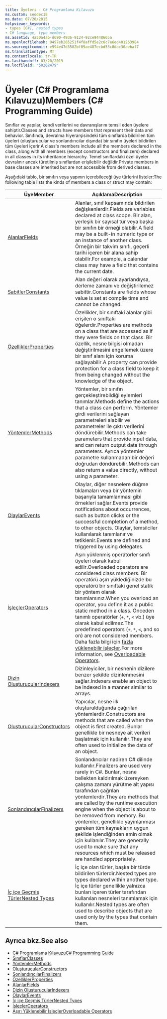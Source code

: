 ```yaml
---
title: Üyeleri - C# Programlama Kılavuzu
ms.custom: seodec18
ms.date: 07/20/2015
helpviewer_keywords:
- types [C#], nested types
- C# language, type members
ms.assetid: 4a30a4ab-d690-4936-9124-92ce9448665a
ms.openlocfilehash: 9497eb265251f4f8affd5e2c6c7e6ed401263984
ms.sourcegitcommit: e994e47d3582bf09ae487ecbd53c0dac30aebaf7
ms.translationtype: MT
ms.contentlocale: tr-TR
ms.lasthandoff: 03/20/2019
ms.locfileid: "58262479"
---
```

# <a name="members-c-programming-guide"></a><span data-ttu-id="1695b-102">Üyeler (C# Programlama Kılavuzu)</span><span class="sxs-lookup"><span data-stu-id="1695b-102">Members (C# Programming Guide)</span></span>
<span data-ttu-id="1695b-103">Sınıflar ve yapılar, kendi verilerini ve davranışlarını temsil eden üyelere sahiptir.</span><span class="sxs-lookup"><span data-stu-id="1695b-103">Classes and structs have members that represent their data and behavior.</span></span> <span data-ttu-id="1695b-104">Sınıfında, devralma hiyerarşisindeki tüm sınıflarda bildirilen tüm üyeleri (oluşturucular ve sonlandırıcılar dışında) bir sınıfın üyeleri bildirilen tüm üyeleri içerir.</span><span class="sxs-lookup"><span data-stu-id="1695b-104">A class's members include all the members declared in the class, along with all members (except constructors and finalizers) declared in all classes in its inheritance hierarchy.</span></span> <span data-ttu-id="1695b-105">Temel sınıflardaki özel üyeler devralınır ancak türetilmiş sınıflardan erişilebilir değildir.</span><span class="sxs-lookup"><span data-stu-id="1695b-105">Private members in base classes are inherited but are not accessible from derived classes.</span></span>  
  
 <span data-ttu-id="1695b-106">Aşağıdaki tablo, bir sınıfın veya yapının içerebileceği üye türlerini listeler:</span><span class="sxs-lookup"><span data-stu-id="1695b-106">The following table lists the kinds of members a class or struct may contain:</span></span>  
  
|<span data-ttu-id="1695b-107">Üye</span><span class="sxs-lookup"><span data-stu-id="1695b-107">Member</span></span>|<span data-ttu-id="1695b-108">Açıklama</span><span class="sxs-lookup"><span data-stu-id="1695b-108">Description</span></span>|  
|------------|-----------------|  
|[<span data-ttu-id="1695b-109">Alanlar</span><span class="sxs-lookup"><span data-stu-id="1695b-109">Fields</span></span>](../../../csharp/programming-guide/classes-and-structs/fields.md)|<span data-ttu-id="1695b-110">Alanlar, sınıf kapsamında bildirilen değişkenlerdir.</span><span class="sxs-lookup"><span data-stu-id="1695b-110">Fields are variables declared at class scope.</span></span> <span data-ttu-id="1695b-111">Bir alan, yerleşik bir sayısal tür veya başka bir sınıfın bir örneği olabilir.</span><span class="sxs-lookup"><span data-stu-id="1695b-111">A field may be a built-in numeric type or an instance of another class.</span></span> <span data-ttu-id="1695b-112">Örneğin bir takvim sınıfı, geçerli tarihi içeren bir alana sahip olabilir.</span><span class="sxs-lookup"><span data-stu-id="1695b-112">For example, a calendar class may have a field that contains the current date.</span></span>|  
|[<span data-ttu-id="1695b-113">Sabitler</span><span class="sxs-lookup"><span data-stu-id="1695b-113">Constants</span></span>](../../../csharp/programming-guide/classes-and-structs/constants.md)|<span data-ttu-id="1695b-114">Alan değeri olarak ayarlandıysa, derleme zamanı ve değiştirilemez sabittir.</span><span class="sxs-lookup"><span data-stu-id="1695b-114">Constants are fields whose value is set at compile time and cannot be changed.</span></span>|  
|[<span data-ttu-id="1695b-115">Özellikler</span><span class="sxs-lookup"><span data-stu-id="1695b-115">Properties</span></span>](../../../csharp/programming-guide/classes-and-structs/properties.md)|<span data-ttu-id="1695b-116">Özellikler, bir sınıftaki alanlar gibi erişilen o sınıftaki öğelerdir.</span><span class="sxs-lookup"><span data-stu-id="1695b-116">Properties are methods on a class that are accessed as if they were fields on that class.</span></span> <span data-ttu-id="1695b-117">Bir özellik, nesne bilgisi olmadan değiştirilmesini engellemek üzere bir sınıf alanı için koruma sağlayabilir.</span><span class="sxs-lookup"><span data-stu-id="1695b-117">A property can provide protection for a class field to keep it from being changed without the knowledge of the object.</span></span>|  
|[<span data-ttu-id="1695b-118">Yöntemler</span><span class="sxs-lookup"><span data-stu-id="1695b-118">Methods</span></span>](../../../csharp/programming-guide/classes-and-structs/methods.md)|<span data-ttu-id="1695b-119">Yöntemler, bir sınıfın gerçekleştirebildiği eylemleri tanımlar.</span><span class="sxs-lookup"><span data-stu-id="1695b-119">Methods define the actions that a class can perform.</span></span> <span data-ttu-id="1695b-120">Yöntemler girdi verilerini sağlayan parametreleri alabilir ve parametreler ile çıktı verilerini döndürebilir.</span><span class="sxs-lookup"><span data-stu-id="1695b-120">Methods can take parameters that provide input data, and can return output data through parameters.</span></span> <span data-ttu-id="1695b-121">Ayrıca yöntemler parametre kullanmadan bir değeri doğrudan döndürebilir.</span><span class="sxs-lookup"><span data-stu-id="1695b-121">Methods can also return a value directly, without using a parameter.</span></span>|  
|[<span data-ttu-id="1695b-122">Olaylar</span><span class="sxs-lookup"><span data-stu-id="1695b-122">Events</span></span>](../../../csharp/programming-guide/events/index.md)|<span data-ttu-id="1695b-123">Olaylar, diğer nesnelere düğme tıklamaları veya bir yöntemin başarıyla tamamlanması gibi örnekleri sağlar.</span><span class="sxs-lookup"><span data-stu-id="1695b-123">Events provide notifications about occurrences, such as button clicks or the successful completion of a method, to other objects.</span></span> <span data-ttu-id="1695b-124">Olaylar, temsilciler kullanılarak tanımlanır ve tetiklenir.</span><span class="sxs-lookup"><span data-stu-id="1695b-124">Events are defined and triggered by using delegates.</span></span>|  
|[<span data-ttu-id="1695b-125">İşleçler</span><span class="sxs-lookup"><span data-stu-id="1695b-125">Operators</span></span>](../../../csharp/programming-guide/statements-expressions-operators/operators.md)|<span data-ttu-id="1695b-126">Aşırı yüklenmiş operatörler sınıfı üyeleri olarak kabul edilir.</span><span class="sxs-lookup"><span data-stu-id="1695b-126">Overloaded operators are considered class members.</span></span> <span data-ttu-id="1695b-127">Bir operatörü aşırı yüklediğinizde bu operatörü bir sınıftaki genel statik bir yöntem olarak tanımlarsınız.</span><span class="sxs-lookup"><span data-stu-id="1695b-127">When you overload an operator, you define it as a public static method in a class.</span></span> <span data-ttu-id="1695b-128">Önceden tanımlı operatörler (`+`, `*`, `<` vb.) üye olarak kabul edilmez.</span><span class="sxs-lookup"><span data-stu-id="1695b-128">The predefined operators (`+`, `*`, `<`, and so on) are not considered members.</span></span> <span data-ttu-id="1695b-129">Daha fazla bilgi için [fazla yüklenebilir işleçler](../../../csharp/programming-guide/statements-expressions-operators/overloadable-operators.md).</span><span class="sxs-lookup"><span data-stu-id="1695b-129">For more information, see [Overloadable Operators](../../../csharp/programming-guide/statements-expressions-operators/overloadable-operators.md).</span></span>|  
|[<span data-ttu-id="1695b-130">Dizin Oluşturucular</span><span class="sxs-lookup"><span data-stu-id="1695b-130">Indexers</span></span>](../../../csharp/programming-guide/indexers/index.md)|<span data-ttu-id="1695b-131">Dizinleyiciler, bir nesnenin dizilere benzer şekilde dizinlenmesini sağlar.</span><span class="sxs-lookup"><span data-stu-id="1695b-131">Indexers enable an object to be indexed in a manner similar to arrays.</span></span>|  
|[<span data-ttu-id="1695b-132">Oluşturucular</span><span class="sxs-lookup"><span data-stu-id="1695b-132">Constructors</span></span>](../../../csharp/programming-guide/classes-and-structs/constructors.md)|<span data-ttu-id="1695b-133">Yapıcılar, nesne ilk oluşturulduğunda çağırılan yöntemlerdir.</span><span class="sxs-lookup"><span data-stu-id="1695b-133">Constructors are methods that are called when the object is first created.</span></span> <span data-ttu-id="1695b-134">Bunlar genellikle bir nesneye ait verileri başlatmak için kullanılır.</span><span class="sxs-lookup"><span data-stu-id="1695b-134">They are often used to initialize the data of an object.</span></span>|  
|[<span data-ttu-id="1695b-135">Sonlandırıcılar</span><span class="sxs-lookup"><span data-stu-id="1695b-135">Finalizers</span></span>](../../../csharp/programming-guide/classes-and-structs/destructors.md)|<span data-ttu-id="1695b-136">Sonlandırıcılar nadiren C# dilinde kullanılır.</span><span class="sxs-lookup"><span data-stu-id="1695b-136">Finalizers are used very rarely in C#.</span></span> <span data-ttu-id="1695b-137">Bunlar, nesne bellekten kaldırılmak üzereyken çalışma zamanı yürütme alt yapısı tarafından çağrılan yöntemlerdir.</span><span class="sxs-lookup"><span data-stu-id="1695b-137">They are methods that are called by the runtime execution engine when the object is about to be removed from memory.</span></span> <span data-ttu-id="1695b-138">Bu yöntemler, genellikle yayınlanması gereken tüm kaynakların uygun şekilde işlendiğinden emin olmak için kullanılır.</span><span class="sxs-lookup"><span data-stu-id="1695b-138">They are generally used to make sure that any resources which must be released are handled appropriately.</span></span>|  
|[<span data-ttu-id="1695b-139">İç içe Geçmiş Türler</span><span class="sxs-lookup"><span data-stu-id="1695b-139">Nested Types</span></span>](../../../csharp/programming-guide/classes-and-structs/nested-types.md)|<span data-ttu-id="1695b-140">İç içe olan türler, başka bir türde bildirilen türlerdir.</span><span class="sxs-lookup"><span data-stu-id="1695b-140">Nested types are types declared within another type.</span></span> <span data-ttu-id="1695b-141">İç içe türler genellikle yalnızca bunları içeren türler tarafından kullanılan nesneleri tanımlamak için kullanılır.</span><span class="sxs-lookup"><span data-stu-id="1695b-141">Nested types are often used to describe objects that are used only by the types that contain them.</span></span>|  
  
## <a name="see-also"></a><span data-ttu-id="1695b-142">Ayrıca bkz.</span><span class="sxs-lookup"><span data-stu-id="1695b-142">See also</span></span>

- [<span data-ttu-id="1695b-143">C# Programlama Kılavuzu</span><span class="sxs-lookup"><span data-stu-id="1695b-143">C# Programming Guide</span></span>](../../../csharp/programming-guide/index.md)
- [<span data-ttu-id="1695b-144">Sınıflar</span><span class="sxs-lookup"><span data-stu-id="1695b-144">Classes</span></span>](../../../csharp/programming-guide/classes-and-structs/classes.md)
- [<span data-ttu-id="1695b-145">Yöntemler</span><span class="sxs-lookup"><span data-stu-id="1695b-145">Methods</span></span>](../../../csharp/programming-guide/classes-and-structs/methods.md)
- [<span data-ttu-id="1695b-146">Oluşturucular</span><span class="sxs-lookup"><span data-stu-id="1695b-146">Constructors</span></span>](../../../csharp/programming-guide/classes-and-structs/constructors.md)
- [<span data-ttu-id="1695b-147">Sonlandırıcılar</span><span class="sxs-lookup"><span data-stu-id="1695b-147">Finalizers</span></span>](../../../csharp/programming-guide/classes-and-structs/destructors.md)
- [<span data-ttu-id="1695b-148">Özellikler</span><span class="sxs-lookup"><span data-stu-id="1695b-148">Properties</span></span>](../../../csharp/programming-guide/classes-and-structs/properties.md)
- [<span data-ttu-id="1695b-149">Alanlar</span><span class="sxs-lookup"><span data-stu-id="1695b-149">Fields</span></span>](../../../csharp/programming-guide/classes-and-structs/fields.md)
- [<span data-ttu-id="1695b-150">Dizin Oluşturucular</span><span class="sxs-lookup"><span data-stu-id="1695b-150">Indexers</span></span>](../../../csharp/programming-guide/indexers/index.md)
- [<span data-ttu-id="1695b-151">Olaylar</span><span class="sxs-lookup"><span data-stu-id="1695b-151">Events</span></span>](../../../csharp/programming-guide/events/index.md)
- [<span data-ttu-id="1695b-152">İç içe Geçmiş Türler</span><span class="sxs-lookup"><span data-stu-id="1695b-152">Nested Types</span></span>](../../../csharp/programming-guide/classes-and-structs/nested-types.md)
- [<span data-ttu-id="1695b-153">İşleçler</span><span class="sxs-lookup"><span data-stu-id="1695b-153">Operators</span></span>](../../../csharp/programming-guide/statements-expressions-operators/operators.md)
- [<span data-ttu-id="1695b-154">Aşırı Yüklenebilir İşleçler</span><span class="sxs-lookup"><span data-stu-id="1695b-154">Overloadable Operators</span></span>](../../../csharp/programming-guide/statements-expressions-operators/overloadable-operators.md)
